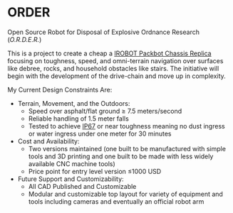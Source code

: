 # ORDER 
Open Source Robot for Disposal of Explosive Ordnance Research (*O.R.D.E.R.*)

This is a project to create a cheap a [IROBOT Packbot Chassis Replica](https://en.wikipedia.org/wiki/PackBot) focusing on toughness, speed, and omni-terrain navigation over surfaces like debree, rocks, and household obstacles like stairs. The initiative will begin with the development of the drive-chain and move up in complexity.

My Current Design Constraints Are:
* Terrain, Movement, and the Outdoors:
  * Speed over asphalt/flat ground ≥ 7.5 meters/second
  * Reliable handling of 1.5 meter falls
  * Tested to achieve [IP67](https://en.wikipedia.org/wiki/IP_Code) or near toughness meaning no dust ingress or water ingress under one meter for 30 minutes
* Cost and Availability:
  * Two versions maintained (one built to be manufactured with simple tools and 3D printing and one built to be made with less widely available CNC machine tools)
  * Price point for entry level version ≤1000 USD
* Future Support and Customizability:
  * All CAD Published and Customizable
  * Modular and customizable top layout for variety of equipment and tools including cameras and eventually an official robot arm
